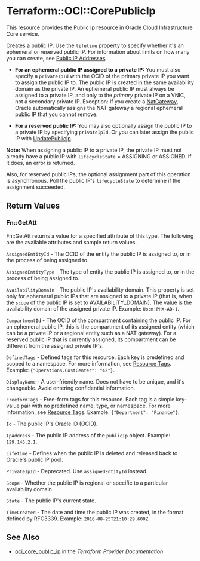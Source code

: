 # Terraform::OCI::CorePublicIp

This resource provides the Public Ip resource in Oracle Cloud Infrastructure Core service.

Creates a public IP. Use the `lifetime` property to specify whether it's an ephemeral or
reserved public IP. For information about limits on how many you can create, see
[Public IP Addresses](https://docs.cloud.oracle.com/iaas/Content/Network/Tasks/managingpublicIPs.htm).

* **For an ephemeral public IP assigned to a private IP:** You must also specify a `privateIpId`
with the OCID of the primary private IP you want to assign the public IP to. The public IP is
created in the same availability domain as the private IP. An ephemeral public IP must always be
assigned to a private IP, and only to the *primary* private IP on a VNIC, not a secondary
private IP. Exception: If you create a [NatGateway](https://docs.cloud.oracle.com/iaas/api/#/en/iaas/20160918/NatGateway/), Oracle
automatically assigns the NAT gateway a regional ephemeral public IP that you cannot remove.

* **For a reserved public IP:** You may also optionally assign the public IP to a private
IP by specifying `privateIpId`. Or you can later assign the public IP with
[UpdatePublicIp](https://docs.cloud.oracle.com/iaas/api/#/en/iaas/20160918/PublicIp/UpdatePublicIp).

**Note:** When assigning a public IP to a private IP, the private IP must not already have
a public IP with `lifecycleState` = ASSIGNING or ASSIGNED. If it does, an error is returned.

Also, for reserved public IPs, the optional assignment part of this operation is
asynchronous. Poll the public IP's `lifecycleState` to determine if the assignment
succeeded.

## Return Values

### Fn::GetAtt

Fn::GetAtt returns a value for a specified attribute of this type. The following are the available attributes and sample return values.

`AssignedEntityId` - The OCID of the entity the public IP is assigned to, or in the process of being assigned to.

`AssignedEntityType` - The type of entity the public IP is assigned to, or in the process of being assigned to.

`AvailabilityDomain` - The public IP's availability domain. This property is set only for ephemeral public IPs that are assigned to a private IP (that is, when the `scope` of the public IP is set to AVAILABILITY_DOMAIN). The value is the availability domain of the assigned private IP.  Example: `Uocm:PHX-AD-1`.

`CompartmentId` - The OCID of the compartment containing the public IP. For an ephemeral public IP, this is the compartment of its assigned entity (which can be a private IP or a regional entity such as a NAT gateway). For a reserved public IP that is currently assigned, its compartment can be different from the assigned private IP's.

`DefinedTags` - Defined tags for this resource. Each key is predefined and scoped to a namespace. For more information, see [Resource Tags](https://docs.cloud.oracle.com/iaas/Content/General/Concepts/resourcetags.htm).  Example: `{"Operations.CostCenter": "42"}`.

`DisplayName` - A user-friendly name. Does not have to be unique, and it's changeable. Avoid entering confidential information.

`FreeformTags` - Free-form tags for this resource. Each tag is a simple key-value pair with no predefined name, type, or namespace. For more information, see [Resource Tags](https://docs.cloud.oracle.com/iaas/Content/General/Concepts/resourcetags.htm).  Example: `{"Department": "Finance"}`.

`Id` - The public IP's Oracle ID (OCID).

`IpAddress` - The public IP address of the `publicIp` object.  Example: `129.146.2.1`.

`Lifetime` - Defines when the public IP is deleted and released back to Oracle's public IP pool.

`PrivateIpId` - Deprecated. Use `assignedEntityId` instead.

`Scope` - Whether the public IP is regional or specific to a particular availability domain.

`State` - The public IP's current state.

`TimeCreated` - The date and time the public IP was created, in the format defined by RFC3339.  Example: `2016-08-25T21:10:29.600Z`.

## See Also

* [oci_core_public_ip](https://www.terraform.io/docs/providers/oci/r/core_public_ip.html) in the _Terraform Provider Documentation_